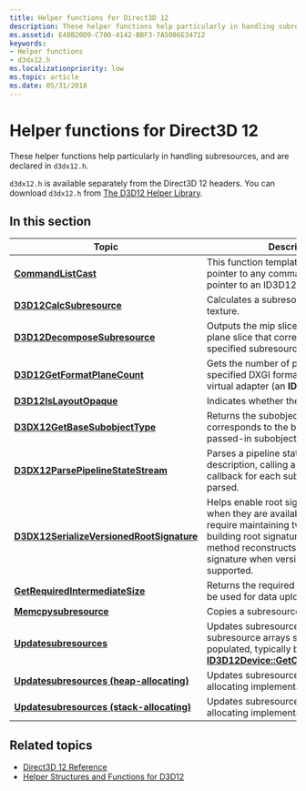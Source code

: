 ```yaml
---
title: Helper functions for Direct3D 12
description: These helper functions help particularly in handling subresources, and are declared in `d3dx12.h`.
ms.assetid: E40B20D9-C700-4142-BBF3-7A5086E34712
keywords:
- Helper functions
- d3dx12.h
ms.localizationpriority: low
ms.topic: article
ms.date: 05/31/2018
---
```


# Helper functions for Direct3D 12

These helper functions help particularly in handling subresources, and are declared in `d3dx12.h`.

`d3dx12.h` is available separately from the Direct3D 12 headers. You can download `d3dx12.h` from [The D3D12 Helper Library](https://github.com/microsoft/DirectX-Headers/blob/main/include/directx/d3dx12.h).

## In this section

| Topic | Description |
|-|-|
| [**CommandListCast**](commandlistcast.md) | This function template casts a constant pointer to any command list into a const pointer to an ID3D12CommandList. |
| [**D3D12CalcSubresource**](d3d12calcsubresource.md) | Calculates a subresource index for a texture. |
| [**D3D12DecomposeSubresource**](d3d12decomposesubresource.md) | Outputs the mip slice, array slice, and plane slice that correspond to the specified subresource index. |
| [**D3D12GetFormatPlaneCount**](d3d12getformatplanecount.md) | Gets the number of planes for the specified DXGI format for the specified virtual adapter (an **ID3D12Device**). |
| [**D3D12IsLayoutOpaque**](d3d12islayoutopaque.md) | Indicates whether the layout is opaque. |
| [**D3DX12GetBaseSubobjectType**](d3dx12getbasesubobjecttype.md) | Returns the subobject type that corresponds to the base class of the passed-in subobject type. |
| [**D3DX12ParsePipelineStateStream**](d3dx12parsepipelinestream.md) | Parses a pipeline state stream description, calling a user-defined callback for each subobject instance parsed. |
| [**D3DX12SerializeVersionedRootSignature**](d3dx12serializeversionedrootsignature.md) | Helps enable root signature 1.1 features when they are available, and does not require maintaining two code paths for building root signatures. This helper method reconstructs a version 1.0 root signature when version 1.1 is not supported. |
| [**GetRequiredIntermediateSize**](getrequiredintermediatesize.md) | Returns the required size of a buffer to be used for data upload. |
| [**Memcpysubresource**](memcpysubresource.md) | Copies a subresource row by row. |
| [**Updatesubresources**](updatesubresources1.md) | Updates subresources, all the subresource arrays should be populated, typically by calling [**ID3D12Device::GetCopyableFootprints**](/windows/desktop/api/d3d12/nf-d3d12-id3d12device-getcopyablefootprints). |
| [**Updatesubresources (heap-allocating)**](updatesubresources2.md) | Updates subresources with a heap-allocating implementation. |
| [**Updatesubresources (stack-allocating)**](updatesubresources3.md) | Updates subresources with a stack-allocating implementation. |

## Related topics

* [Direct3D 12 Reference](direct3d-12-reference.md)
* [Helper Structures and Functions for D3D12](helper-structures-and-functions-for-d3d12.md)

